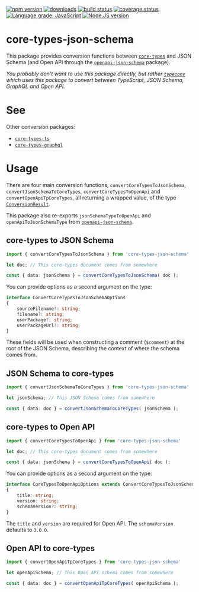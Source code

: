 [![npm version][npm-image]][npm-url]
[![downloads][downloads-image]][npm-url]
[![build status][build-image]][build-url]
[![coverage status][coverage-image]][coverage-url]
[![Language grade: JavaScript][lgtm-image]][lgtm-url]
[![Node.JS version][node-version]][node-url]


# core-types-json-schema

This package provides conversion functions between [`core-types`][core-types-github-url] and JSON Schema (and Open API through the [`openapi-json-schema`](https://github.com/grantila/openapi-json-schema) package).

*You probably don't want to use this package directly, but rather [`typeconv`][typeconv-github-url] which uses this package to convert between TypeScript, JSON Schema, GraphQL and Open API.*


# See

Other conversion packages:
 * [`core-types-ts`][core-types-ts-github-url]
 * [`core-types-graphql`][core-types-graphql-github-url]


# Usage

There are four main conversion functions, `convertCoreTypesToJsonSchema`, `convertJsonSchemaToCoreTypes`, `convertCoreTypesToOpenApi` and `convertOpenApiTpCoreTypes`, all returning a wrapped value, of the type [`ConversionResult`](https://github.com/grantila/core-types#conversion).

This package also re-exports `jsonSchemaTypeToOpenApi` and `openApiToJsonSchemaType` from [`openapi-json-schema`](https://github.com/grantila/openapi-json-schema).


## core-types to JSON Schema

```ts
import { convertCoreTypesToJsonSchema } from 'core-types-json-schema'

let doc; // This core-types document comes from somewhere

const { data: jsonSchema } = convertCoreTypesToJsonSchema( doc );
```

You can provide options as a second argument on the type:

```ts
interface ConvertCoreTypesToJsonSchemaOptions
{
    sourceFilename?: string;
    filename?: string;
    userPackage?: string;
    userPackageUrl?: string;
}
```

These fields will be used when constructing a comment (`$comment`) at the root of the JSON Schema, describing the context of where the schema comes from.


## JSON Schema to core-types

```ts
import { convertJsonSchemaToCoreTypes } from 'core-types-json-schema'

let jsonSchema; // This JSON Schema comes from somewhere

const { data: doc } = convertJsonSchemaToCoreTypes( jsonSchema );
```


## core-types to Open API

```ts
import { convertCoreTypesToOpenApi } from 'core-types-json-schema'

let doc; // This core-types document comes from somewhere

const { data: jsonSchema } = convertCoreTypesToOpenApi( doc );
```

You can provide options as a second argument on the type:

```ts
interface CoreTypesToOpenApiOptions extends ConvertCoreTypesToJsonSchemaOptions
{
    title: string;
    version: string;
    schemaVersion?: string;
}
```

The `title` and `version` are required for Open API. The `schemaVersion` defaults to `3.0.0`.


## Open API to core-types

```ts
import { convertOpenApiTpCoreTypes } from 'core-types-json-schema'

let openApiSchema; // This Open API schema comes from somewhere

const { data: doc } = convertOpenApiTpCoreTypes( openApiSchema );
```


[npm-image]: https://img.shields.io/npm/v/core-types-json-schema.svg
[npm-url]: https://npmjs.org/package/core-types-json-schema
[downloads-image]: https://img.shields.io/npm/dm/core-types-json-schema.svg
[build-image]: https://img.shields.io/github/workflow/status/grantila/core-types-json-schema/Master.svg
[build-url]: https://github.com/grantila/core-types-json-schema/actions?query=workflow%3AMaster
[coverage-image]: https://coveralls.io/repos/github/grantila/core-types-json-schema/badge.svg?branch=master
[coverage-url]: https://coveralls.io/github/grantila/core-types-json-schema?branch=master
[lgtm-image]: https://img.shields.io/lgtm/grade/javascript/g/grantila/core-types-json-schema.svg?logo=lgtm&logoWidth=18
[lgtm-url]: https://lgtm.com/projects/g/grantila/core-types-json-schema/context:javascript
[node-version]: https://img.shields.io/node/v/core-types-json-schema
[node-url]: https://nodejs.org/en/

[typeconv-github-url]: https://github.com/grantila/typeconv
[core-types-github-url]: https://github.com/grantila/core-types
[core-types-ts-github-url]: https://github.com/grantila/core-types-ts
[core-types-graphql-github-url]: https://github.com/grantila/core-types-graphql
